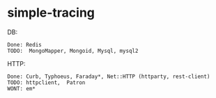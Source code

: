 simple-tracing
========

DB:

    Done: Redis
    TODO:  MongoMapper, Mongoid, Mysql, mysql2


HTTP:

    Done: Curb, Typhoeus, Faraday*, Net::HTTP (httparty, rest-client)
    TODO: httpclient,  Patron
    WONT: em*

